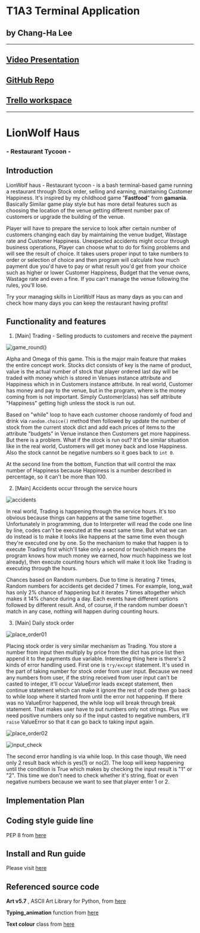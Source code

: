 # T1A3 Terminal Application 
## by Chang-Ha Lee

----------------------------------------------------------------

## [Video Presentation](https://vimeo.com/manage/videos/743882385)

## [GitHub Repo](https://github.com/RyanWoolf/ChanghaLee_T1A3)

## [Trello workspace](https://trello.com/invite/b/G1Wv3lMa/8b65415f531a27a81e285678057ff906/lionwolf-haus-project)

----------------------------------------------------------------

# LionWolf Haus 
### - Restaurant Tycoon -



## Introduction

LionWolf haus - Restaurant tycoon - is a bash terminal-based game running a restaurant through Stock order, selling and earning, maintaining Customer Happiness. It's inspired by my childhood game "**Fastfood**" from **gamania**. Basically Similar game play style but has more detail features such as choosing the location of the venue getting different number pax of customers or upgrade the building of the venue. 

Player will have to prepare the service to look after certain number of customers changing each day by maintaining the venue budget, Wastage rate and Customer Happiness. Unexpected accidents might occur through business operations, Player can choose what to do for fixing problems and will see the result of choice. It takes users proper input to take numbers to order or selection of choice and then program will calculate how much payment due you'd have to pay or what result you'd get from your choice such as higher or lower Customer Happiness, Budget that the venue owns, Wastage rate and even a fine. If you can't manage the venue following the rules, you'll lose. 

Try your managing skills in LionWolf Haus as many days as you can and check how many days you can keep the restaurant having profits!


## Functionality and features

1. [Main] Trading - Selling products to customers and receive the payment

![game_round()](docs/game_round.png)


Alpha and Omega of this game. This is the major main feature that makes the entire concept work. 
Stocks dict consists of key is the name of product, value is the actual number of stock that player ordered last day will be traded with money which is stored in Venues instance attribute and Happiness which in in Customers instance attribute. In real world, Customer has money and pay to the venue, but in the program, where is the money coming from is not important. Simply Customer(class) has self attribute "Happiness" getting high unless the stock is run out. 


Based on "while" loop to have each customer choose randomly of food and drink via `random.choice()` method then followed by update the number of stock from the current stock dict and add each prices of items to the attribute "budgets" in Venue instance then Customers get more happiness. 
But there is a problem. What if the stock is run out? It'd be similar situation like in the real world, Customers will get money back and lose Happiness. Also the stock cannot be negative numbers so it goes back to `int 0`. 

At the second line from the bottom, Function that will control the max number of Happiness because Happiness is a number described in percentage, so it can't be more than 100.


2. [Main] Accidents occur through the service hours

![accidents](docs/count_hours%26accidents.png)


In real world, Trading is happening through the service hours. It's too obvious because things can happens at the same time together. Unfortunately in programming, due to Interpreter will read the code one line by line, codes can't be executed at the exact same time. But what we can do instead is to make it looks like happens at the same time even though they're executed one by one. So the mechanism to make that happen is to execute Trading first which'll take only a second or two(which means the program knows how much money we earned, how much happiness we lost already), then execute counting hours which will make it look like Trading is executing through the hours. 


Chances based on Random numbers. Due to time is iterating 7 times, Random numbers for accidents get decided 7 times. For example, long_wait has only 2% chance of happening but it iterates 7 times altogether which makes it 14% chance during a day. Each events have different options followed by different result. And, of course, if the random number doesn't match in any case, nothing will happen during counting hours.


3. [Main] Daily stock order


![place_order01](docs/place_order01.png)

Placing stock order is very similar mechanism as Trading. You store a number from input then multiply by price from the dict has price list then append it to the payments due variable. Interesting thing here is there's 2 kinds of error handling used. First one is `try/except` statement. It's used in the part of taking number for stock order from user input. Because we need any numbers from user, if the string received from user input can't be casted to integer, it'll occur ValueError leads except statement, then continue statement which can make it ignore the rest of code then go back to while loop where it started from until the error not happening. If there was no ValueError happened, the while loop will break through break statement. That makes user have to put numbers only not strings. Plus we need positive numbers only so if the input casted to negative numbers, it'll `raise` ValueError so that it can go back to taking input again.


![place_order02](docs/place_order02.png)

![input_check](docs/input_check.png)


The second error handling is via while loop. In this case though, We need only 2 result back which is yes(1) or no(2). The loop will keep happening until the condition is True which makes by checking the input result is "1" or "2". This time we don't need to check whether it's string, float or even negative numbers because we want to see that player enter 1 or 2.


## Implementation Plan




## Coding style guide line

PEP 8 from [here](https://peps.python.org/pep-0008/)

## Install and Run guide

Please visit [here](./docs/help.md)

## Referenced source code

**Art v5.7** , ASCII Art Library for Python, from [here](https://pypi.org/project/art/https://pypi.org/project/art/)

**Typing_animation** function from [here](https://stackoverflow.com/questions/20302331/typing-effect-in-python)

**Text colour** class from [here](https://www.delftstack.com/ko/howto/python/python-bold-text/)
